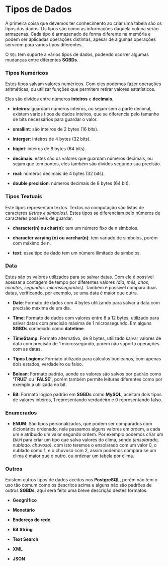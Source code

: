 # Tipos de Dados

A primeira coisa que devemos ter conhecimento ao criar uma tabela são os tipos dos dados. Os tipos são como as informações daquela coluna serão armazenas. Cada tipo é armazenado de forma diferente na memória e podem ser aplicadas operações distintas, apesar de algumas operações servirem para vários tipos diferentes.

O `SQL` tem suporte a vários tipos de dados, podendo ocorrer algumas mudanças entre diferentes **SGBDs**. 

### Tipos Numéricos

Estes tipos salvam valores numéricos. Com eles podemos fazer operações aritméticas, ou utilizar funções que permitem retirar valores estatísticos. 

Eles são dividos entre números **inteiros** e **decimais**.

+ **inteiros**: guardam números inteiros, ou sejam sem a parte decimal, existem vários tipos de dados inteiros, que se diferencia pelo tamanho de bits necessários para guardar o valor.

+ **smallint**: são inteiros de 2 bytes (16 bits).

+ **interger**: inteiros de 4 bytes (32 bits).

+ **bigint**: inteiros de 8 bytes (64 bits).

+ **decimais**: estes são os valores que guardam números decimais, ou sejam que tem pontos, eles também são dividos segundo sua precisão.

+ **real**: números decimais de 4 bytes (32 bits).

+ **double precision**: números decimais de 8 bytes (64 bit).

### Tipos Textuais

Este tipos representam textos. Textos na computação são listas de caracteres *(letras e símbolos)*. Estes tipos se diferenciam pelo números de caracteres possíveis de guardar.

+ **character(n) ou char(n)**: tem um número fixo de n símbolos.

+ **character varying (n) ou varchar(n)**: tem variado de símbolos, porém com máximo de n.

+ **text**: esse tipo de dado tem um número ilimitado de símbolos.

### Data

Estes são os valores utilizados para se salvar datas. Com ele é possível acessar a contagem de tempo por diferentes valores *(dia, mês, anos, minutos, segundos, microssegundos)*. Também é possível compara duas datas, verificando, por exemplo, se uma data é maior que outra.

+ **Date**: Formato de dados com 4 bytes utilizando para salvar a data com precisão máxima de um dia.

+ **Time**: Formato de dados com valores entre 8 a 12 bytes, utilizado para salvar datas com precisão máxima de 1 microssegundo. Em alguns **SGBDs** conhecido como **datetime**.

+ **TimeStamp**: Formato alternativo, de 8 bytes, utilizado salvar valores de data com precisão de 1 microssegundo, porém não suporta operações com as datas.

+ **Tipos Lógicos**: Formato utilizado para cálculos booleanos, com apenas dois estados, verdadeiro ou falso.

+ **Bolean**: Formato padrão, aonde os valores são salvos por padrão como **'TRUE'** ou **'FALSE'**, porém também permite leituras diferentes como por exemplo a utilizada no bit.

+ **Bit**: Formato logico padrão em **SGBDs** como **MySQL**, aceitam dois tipos de valores inteiros, 1 representando verdadeiro e 0 representando falso.

### Enumerados

+ **ENUM**: São tipos personalizados, que podem ser comparados com dicionários ordenado, nele passamos alguns valores em ordem, a cada um e atribuído um valor segundo ordem. Por exemplo podemos criar um ``ENUM`` para criar um tipo que salva valores do clima, sendo *(ensolarado, nublado, chuvoso)*, com isto teremos o ensolarado com um valor 0, o nublado como 1, e o chuvoso com 2, assim podemos compara se um clima é maior que o outro, ou ordenar um tabela por clima.

### Outros

Existem outros tipos de dados aceitos nos **PostgreSQL**, porém não tem o uso tão comum como os descritos acima e alguns não são padrões de outros **SGBDs**, aqui será feito uma breve descrição destes formatos.

+ **Geográfico**

+ **Monetário**

+ **Endereço de rede**

+ **Bit String**

+ **Text Search**

+ **XML**

+ **JSON**

